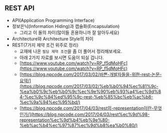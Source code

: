 ## REST API
- API(Application Programming Interface)
- 정보은닉(Information Hiding)과 캡슐화(Encapsulation)
    - 그리고 이 둘의 차이(많이들 혼용하니까 잘 알아두세요)
- Architecture와 Architecture Style의 차이
- REST(7가지 제약 조건 위주로 정리)
    - 교재에 나온 `필딩 제약 조건`을 좀 더 풀어서 정리해보세요.
    - 아래 2가지 자료를 보시면 도움이 되실 겁니다.
    - [https://www.youtube.com/watch?v=RP_f5dMoHFc](https://www.youtube.com/watch?v=RP_f5dMoHFc)
    - [https://blog.npcode.com/2017/03/02/바쁜-개발자들을-위한-rest-논문-요약/](https://blog.npcode.com/2017/03/02/%eb%b0%94%ec%81%9c-%ea%b0%9c%eb%b0%9c%ec%9e%90%eb%93%a4%ec%9d%84-%ec%9c%84%ed%95%9c-rest-%eb%85%bc%eb%ac%b8-%ec%9a%94%ec%95%bd/)
    - [https://blog.npcode.com/2017/04/03/rest의-representation이란-무엇인가/](https://blog.npcode.com/2017/04/03/rest%ec%9d%98-representation%ec%9d%b4%eb%9e%80-%eb%ac%b4%ec%97%87%ec%9d%b8%ea%b0%80/)